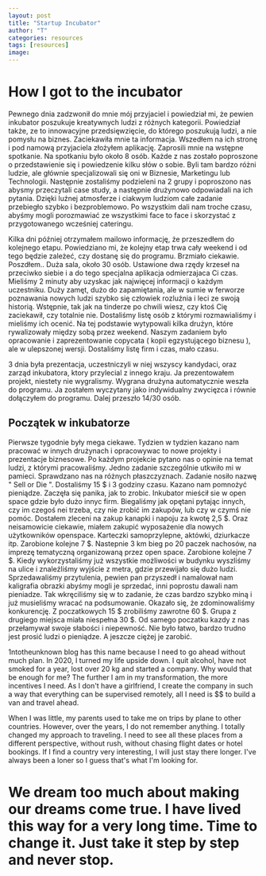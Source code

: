 ```yaml
---
layout: post
title: "Startup Incubator"
author: "T"
categories: resources
tags: [resources]
image: 
---
```


# How I got to the incubator

Pewnego dnia zadzwonił do mnie mój przyjaciel i powiedział mi, że pewien inkubator poszukuje kreatywnych ludzi z różnych kategorii. Powiedział także, ze to innowacyjne przedsięwzięcie, do którego poszukują ludzi, a nie pomysłu na biznes. 
Zaciekawiła mnie ta informacja. Wszedłem na ich stronę i pod namową przyjaciela złożyłem aplikację. Zaprosili mnie na wstępne spotkanie. Na spotkaniu było około 8 osób. Każde z nas zostało poproszone o przedstawienie się i powiedzenie kilku słów o sobie. 
Byli tam bardzo różni ludzie, ale głównie specjalizowali się oni w Biznesie, Marketingu lub Technologii. Następnie zostaliśmy podzieleni na 2 grupy i poproszono nas abysmy przeczytali case study, a następnie drużynowo odpowiadali na ich pytania. 
Dzięki luźnej atmosferze i ciakwym ludziom całe zadanie przebiegło szybko i bezproblemowo. Po wszystkim dali nam troche czasu, abyśmy mogli porozmawiać ze wszystkimi face to face i skorzystać z przygotowanego wcześniej cateringu. 

Kilka dni później otrzymałem mailowo informację, że przeszedłem do kolejnego etapu. Powiedziano mi, że kolejny etap trwa cały weekend i od tego będzie zależeć, czy dostanę się do programu. Brzmiało ciekawie. Poszdłem..
Duża sala, około 30 osób. Ustawione dwa rzędy krzeseł na przeciwko siebie i a do tego specjalna aplikacja odmierzajaca Ci czas. Mieliśmy 2 minuty aby uzyskac jak najwięcej informacji o każdym uczestniku. Duży zamęt, dużo do zapamiętania, ale w sumie w ferworze poznawania nowych ludzi szybko się człowiek rozluźnia i leci ze swoją historią. 
Wstępnie, tak jak na tinderze po chwili wiesz, czy ktoś Cię zaciekawił, czy totalnie nie. Dostaliśmy listę osób z którymi rozmawialiśmy i mieliśmy ich ocenić. Na tej podstawie wytypowali kilka drużyn, które rywalizowały między sobą przez weekend. 
Naszym zadaniem było opracowanie i zaprezentowanie copycata ( kopii egzystującego biznesu ), ale w ulepszonej wersji. Dostaliśmy listę firm i czas, mało czasu. 

3 dnia była prezentacja, uczestniczyli w niej wszyscy kandydaci, oraz zarząd inkubatora, ktory przylecial z innego kraju. Ja prezentowałem projekt, niestety nie wygralismy. 
Wygrana drużyna automatycznie weszła do programu. Ja zostałem wyczytany jako indywidualny zwycięzca i równie dołączyłem do programu. Dalej przeszło 14/30 osób.

## Początek w inkubatorze

Pierwsze tygodnie były mega ciekawe. Tydzien w tydzien kazano nam pracować w innych drużynach i opracowywac to nowe projekty i prezentacje biznesowe. Po każdym projekcie pytano nas o opinie na temat ludzi, z którymi pracowaliśmy.
Jedno zadanie szczególnie utkwiło mi w pamieci. Sprawdzano nas na różnych płaszczyznach. Zadanie nosiło nazwę " Sell or Die ". Dostaliśmy 15 $ i 3 godziny czasu. Kazano nam pomnożyć pieniądze. 
Zaczęła się panika, jak to zrobic. Inkubator mieścił sie w open space gdzie było dużo innyc firm. Biegaliśmy jak opętani pytając innych, czy im czegoś nei trzeba, czy nie zrobić im zakupów, lub czy w czymś nie pomóc. 
Dostałem zleceni na zakup kanapki i napoju za kwotę 2,5 $. Oraz neisamowicie ciekawie, miałem zakupić wyposażenie dla nowych użytkowników openspace. Karteczki samoprzylepne, aktówki, dziurkacze itp. Zarobione kolejne 7 $. Nastepnie 3 km bieg po 20 paczek nachosów, na imprezę tematyczną organizowaną przez open space. Zarobione kolejne 7 $. 
Kiedy wykorzystaliśmy już wszystkie możliwości w budynku wyszliśmy na ulice i znaleźliśmy wyjście z metra, gdzie przewijało się dużo ludzi. Sprzedawaliśmy przytulenia, pewien pan przyszedł i namalował nam kaligrafia obrazki abyśmy mogli je sprzedać, inni poprostu dawali nam pieniadze. 
Tak wkręciliśmy się w to zadanie, że czas bardzo szybko miną i już musieliśmy wracać na podsumowanie. Okazało się, że zdominowaliśmy konkurencję. Z poczatkowych 15 $ zrobiliśmy zawrotne 60 $. Grupa z drugiego miejsca miała niespełna 30 $. 
Od samego poczatku kazdy z nas przełamywał swoje słabości i niepewność. Nie było łatwo, bardzo trudno jest prosić ludzi o pieniądze. A jeszcze ciężej je zarobić. 

1ntotheunknown blog has this name because I need to go ahead without much plan. In 2020, I turned my life upside down. I quit alcohol, have not smoked for a year, lost over 20 kg and started a company. Why would that be enough for me? The further I am in my transformation, the more incentives I need. As I don't have a girlfriend, I create the company in such a way that everything can be supervised remotely, all I need is $$ to build a van and travel ahead.

When I was little, my parents used to take me on trips by plane to other countries. However, over the years, I do not remember anything. I totally changed my approach to traveling. I need to see all these places from a different perspective, without rush, without chasing flight dates or hotel bookings. If I find a country very interesting, I will just stay there longer. I've always been a loner so I guess that's what I'm looking for.


# We dream too much about making our dreams come true. I have lived this way for a very long time. Time to change it. Just take it step by step and never stop.

